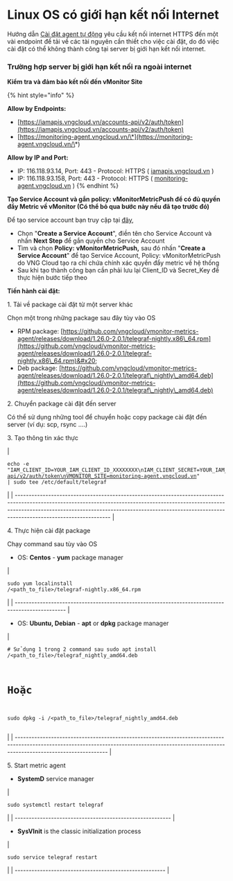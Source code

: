 # Linux OS có giới hạn kết nối Internet

Hướng dẫn [Cài đặt agent tự động](./) yêu cầu kết nối internet HTTPS đến một vài endpoint để tải về các tài nguyên cần thiết cho việc cài đặt, do đó việc cài đặt có thể không thành công tại server bị giới hạn kết nối internet.

### **Trường hợp server bị giới hạn kết nối ra ngoài internet**

**Kiểm tra và đảm bảo kết nối đến vMonitor Site**

{% hint style="info" %}


**Allow by Endpoints:**

* [https://iamapis.vngcloud.vn/accounts-api/v2/auth/token](https://iamapis.vngcloud.vn/accounts-api/v2/auth/token)
* [https://monitoring-agent.vngcloud.vn/\*](https://monitoring-agent.vngcloud.vn/\*)

**Allow by IP and Port:**

* IP: 116.118.93.14, Port: 443 - Protocol: HTTPS ( [iamapis.vngcloud.vn](http://iamapis.vngcloud.vn) )
* IP: 116.118.93.158, Port: 443 - Protocol: HTTPS ( [monitoring-agent.vngcloud.vn](http://monitoring-agent.vngcloud.vn) )
{% endhint %}

**Tạo Service Account và gắn policy: vMonitorMetricPush để có đủ quyền đẩy Metric về vMonitor (Có thể bỏ qua bước này nếu đã tạo trước đó)**

Để tạo service account bạn truy cập tại [đây](https://hcm-3.console.vngcloud.vn/iam/service-accounts),

* Chọn "**Create a Service Account**", điền tên cho Service Account và nhấn **Next Step** để gắn quyền cho Service Account
* Tìm và chọn **Policy:** **vMonitorMetricPush,** sau đó nhấn "**Create a Service Account**" để tạo Service Account, Policy: vMonitorMetricPush do VNG Cloud tạo ra chỉ chứa chính xác quyền đẩy metric về hệ thống
* Sau khi tạo thành công bạn cần phải lưu lại Client\_ID và Secret\_Key để thực hiện bước tiếp theo

**Tiến hành cài đặt:**

1\. Tải về package cài đặt từ một server khác

&#x20;       Chọn một trong những package sau đây tùy vào OS

* RPM package: [https://github.com/vngcloud/vmonitor-metrics-agent/releases/download/1.26.0-2.0.1/telegraf-nightly.x86\_64.rpm](https://github.com/vngcloud/vmonitor-metrics-agent/releases/download/1.26.0-2.0.1/telegraf-nightly.x86\_64.rpm)&#x20;
* Deb package: [https://github.com/vngcloud/vmonitor-metrics-agent/releases/download/1.26.0-2.0.1/telegraf\_nightly\_amd64.deb](https://github.com/vngcloud/vmonitor-metrics-agent/releases/download/1.26.0-2.0.1/telegraf\_nightly\_amd64.deb)

2\.  Chuyển package cài đặt đến server&#x20;

&#x20;       Có thể sử dụng những tool để chuyển hoặc copy package cài đặt đến server (ví dụ: scp, rsync ....)

3\.  Tạo thông tin xác thực

| <pre><code>echo -e "IAM_CLIENT_ID=YOUR_IAM_CLIENT_ID_XXXXXXXX\nIAM_CLIENT_SECRET=YOUR_IAM_CLIENT_SECRET_XXXXXXXX\nIAM_URL=https://iamapis.vngcloud.vn/accounts-api/v2/auth/token\nVMONITOR_SITE=monitoring-agent.vngcloud.vn" | sudo tee /etc/default/telegraf
</code></pre> |
| ---------------------------------------------------------------------------------------------------------------------------------------------------------------------------------------------------------------------------------------------------------------------------- |

4\. Thực hiện cài đặt package

&#x20;        Chạy command sau tùy vào OS

* OS: **Centos** - **yum** package manager

| <pre><code>sudo yum localinstall /&#x3C;path_to_file>/telegraf-nightly.x86_64.rpm 
</code></pre> |
| ------------------------------------------------------------------------------------------------ |

* OS: **Ubuntu, Debian** - **apt** or **dpkg** package manager

| <pre><code># Sử dụng 1 trong 2 command sau
sudo apt install /&#x3C;path_to_file>/telegraf_nightly_amd64.deb
# Hoặc
sudo dpkg -i /&#x3C;path_to_file>/telegraf_nightly_amd64.deb
</code></pre> |
| --------------------------------------------------------------------------------------------------------------------------------------------------------------------------------------------- |

5\. Start metric agent

* **SystemD** service manager&#x20;

| <pre><code>sudo systemctl restart telegraf
</code></pre> |
| -------------------------------------------------------- |

* **SysVInit** is the classic initialization process

| <pre><code>sudo service telegraf restart
</code></pre> |
| ------------------------------------------------------ |

